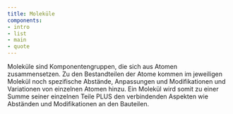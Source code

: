 ```yaml
---
title: Moleküle
components:
- intro
- list
- main
- quote
---
```

Moleküle sind Komponentengruppen, die sich aus Atomen zusammensetzen.
Zu den Bestandteilen der Atome kommen im jeweiligen Molekül noch spezifische Abstände, Anpassungen und Modifikationen und Variationen von einzelnen Atomen hinzu.
Ein Molekül wird somit zu einer Summe seiner einzelnen Teile PLUS den verbindenden Aspekten wie Abständen und Modifikationen an den Bauteilen.
